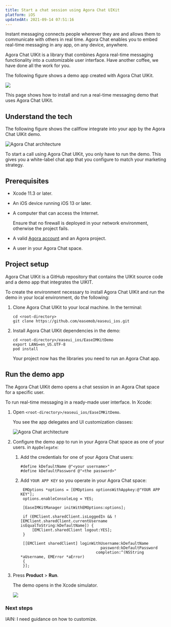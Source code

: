 ```yaml
---
title: Start a chat session using Agora Chat UIKit
platform: iOS
updatedAt: 2021-09-14 07:51:16
---
```


Instant messaging connects people wherever they are and allows them to communicate with others in real time. Agora Chat enables you to embed real-time messaging in any app, on any device, anywhere.

Agora Chat UIKit is a library that combines Agora real-time messaging functionality into a customizable user interface. Have another coffee, we have done all the work for you.

The following figure shows a demo app created with Agora Chat UIKit.

![](images/agora-chat-uikit.png)

This page shows how to install and run a real-time messaging demo that uses Agora Chat UIKit.

## Understand the tech

The following figure shows the callflow integrate into your app by the Agora Chat UIKit demo.

![Agora Chat architecture](./images/chat-architecture.png)

To start a call using Agora Chat UIKit, you only have to run the demo. This gives you a white-label chat app that  you configure to match your marketing strategy.

## Prerequisites

- Xcode 11.3 or later.
- An iOS device running iOS 13 or later.
- A computer that can access the Internet.

    Ensure that no firewall is deployed in your network environment, otherwise the project fails.

- A valid [Agora account](https://docs.agora.io/en/Agora%20Platform/sign_in_and_sign_up) and an Agora project.
- A user in your Agora Chat space.  


## Project setup

Agora Chat UIKit is a GitHub repository that contains the UIKit source code and a demo app that integrates the UIKIT. 

To create the environment necessary to install Agora Chat UIKit and run the demo in your local environment, do the following:

1. Clone Agora Chat UIKit to your local machine. In the terminal:
   ```terminal
   cd <root-directory>
   git clone https://github.com/easemob/easeui_ios.git
   ```
 
3. Install Agora Chat UIKit dependencies in the demo:
   ```terminal
   cd <root-directory>/easeui_ios/EaseIMKitDemo
   export LANG=en_US.UTF-8
   pod install
   ```
   Your project now has the libraries you need to run an Agora Chat app.


## Run the demo app 

The Agora Chat UIKit demo opens a chat session in an Agora Chat space for a specific user.

To run real-time messaging in a ready-made user interface. In Xcode:

1. Open `<root-directory>/easeui_ios/EaseIMKitDemo`.

   You see the app delegates and UI customization classes:

   ![Agora Chat architecture](./images/agora-chat-uikit-xcode.png)

2. Configure the demo app to run in your Agora Chat space as one of your users. in `AppDelegate`:
 
   1. Add the credentials for one of your Agora Chat users:

      ```cplusplus
      #define kDefaultName @"<your username>"
      #define kDefaultPassword @"<the password>"
      ```
      
   2. Add `YOUR APP KEY` so you operate in your Agora Chat space:
      ```cplusplus
       EMOptions *options = [EMOptions optionsWithAppkey:@"YOUR APP KEY"];
       options.enableConsoleLog = YES;
      
       [EaseIMKitManager initWithEMOptions:options];
          
       if (EMClient.sharedClient.isLoggedIn && ![EMClient.sharedClient.currentUsername isEqualToString:kDefaultName]) {
           [EMClient.sharedClient logout:YES];
       }
          
       [[EMClient sharedClient] loginWithUsername:kDefaultName
                                         password:kDefaultPassword
                                       completion:^(NSString *aUsername, EMError *aError)
       {
       }];
      ```

3. Press **Product** > **Run**. 

   The demo opens in the Xcode simulator. 

   ![](images/uikit-ios-welcome-screen.png)



### Next steps

IAIN: I need guidance on how to customize. 
